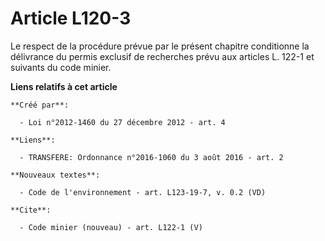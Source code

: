 # Article L120-3

Le respect de la procédure prévue par le présent chapitre conditionne la délivrance du permis exclusif de recherches prévu
aux articles L. 122-1 et suivants du code minier.

**Liens relatifs à cet article**

	**Créé par**:

	  - Loi n°2012-1460 du 27 décembre 2012 - art. 4

	**Liens**:

	  - TRANSFERE: Ordonnance n°2016-1060 du 3 août 2016 - art. 2

	**Nouveaux textes**:

	  - Code de l'environnement - art. L123-19-7, v. 0.2 (VD)

	**Cite**:

	  - Code minier (nouveau) - art. L122-1 (V)
